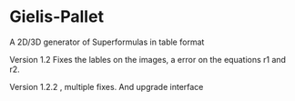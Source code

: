 # Gielis-Pallet
A 2D/3D generator of Superformulas in table format

Version 1.2 Fixes the lables on the images, a error on the equations r1 and r2.

Version 1.2.2 , multiple fixes. And upgrade interface
